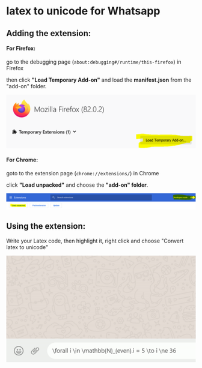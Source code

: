 # latex to unicode for Whatsapp

## Adding the extension:

#### For Firefox:

go to the debugging page (`about:debugging#/runtime/this-firefox`) in Firefox

then click **"Load Temporary Add-on"** and load the **manifest.json** from the "add-on" folder.

![fire fox addon](https://github.com/giladmoav/latex-unicode/blob/master/readme%20images/firefox%20load%20add%20on.PNG?raw=true)

#### For Chrome:

goto to the extension page (`chrome://extensions/`) in Chrome

click **"Load unpacked"** and choose the **"add-on" folder**.

![chrome addon](https://github.com/giladmoav/latex-unicode/blob/master/readme%20images/chrome%20load%20add%20on.PNG?raw=true)



## Using the extension:


Write your Latex code, then highlight it, right click and choose "Convert latex to unicode"


![an example](https://github.com/giladmoav/latex-unicode/blob/master/readme%20images/example.gif?raw=true)

